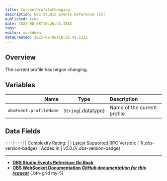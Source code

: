 ```yaml
---
title: CurrentProfileChanging
description: OBS Studio Events Reference (v5)
published: true
date: 2022-08-08T10:26:43.488Z
tags: 
editor: markdown
dateCreated: 2022-08-08T10:26:41.123Z
---
```


## Overview
The current profile has begun changing.

## Variables
Name | Type | Description | 
----:|:----:|:------------|
`obsEvent.profileName` | `String`{.datatype} | Name of the current profile

## Data Fields
:---|:---:|
| Complexity Rating: | <span class="stars stars--1"></span>
| Latest Supported RPC Version: | *1*{.obs-version-badge}
| Added in | *v5.0.0*{.obs-version-badge}

---

- [<i class="mdi mdi-chevron-left"></i>**OBS Studio Events Reference *Go Back***](/en/Broadcasters/OBS/Events)
- [<i class="mdi mdi-github"></i> **OBS WebSocket Documentation *GitHub documentation for this request***](https://github.com/obsproject/obs-websocket/blob/master/docs/generated/protocol.md#currentprofilechanging)
{.btn-grid my-5}